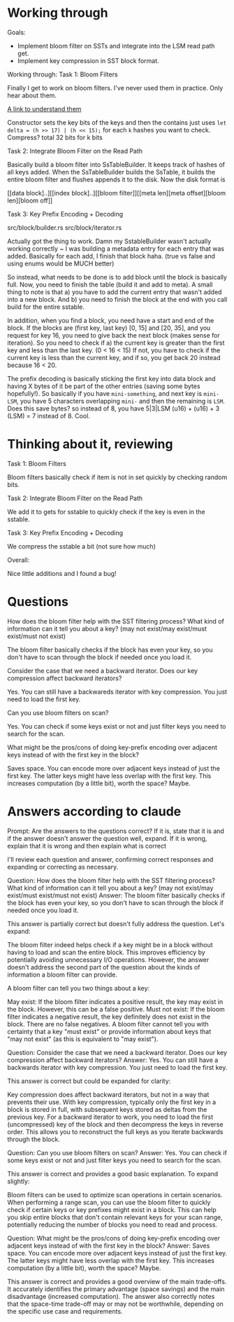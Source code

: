 # Working through

Goals:
- Implement bloom filter on SSTs and integrate into the LSM read path get.
- Implement key compression in SST block format.

Working through:
Task 1: Bloom Filters

Finally I get to work on bloom filters. I've never used them in practice. Only hear about them. 

[A link to understand them](https://samwho.dev/bloom-filters/)

Constructor sets the key bits of the keys and then the contains just uses `let delta = (h >> 17) | (h << 15);` for each `k` hashes you want to check. Compress? total 32 bits for k bits

Task 2: Integrate Bloom Filter on the Read Path

Basically build a bloom filter into SsTableBuilder. It keeps track of hashes of all keys added. When the SsTableBuilder builds the SsTable, it builds the entire bloom filter and flushes appends it to the disk. Now the disk format is

[[data block]..][[index block]..][[bloom filter]][[meta len][meta offset][bloom len][bloom off]]

Task 3: Key Prefix Encoding + Decoding

src/block/builder.rs
src/block/iterator.rs

Actually got the thing to work. Damn my SstableBuilder wasn't actually working correctly ~ I was building a metadata entry for each entry that was added. Basically for each add, I finish that block haha. (true vs false and using enums would be MUCH better)

So instead, what needs to be done is to add block until the block is basically full. Now, you need to finish the table (build it and add to meta). A small thing to note is that a) you have to add the current entry that wasn't added into a new block. And b) you need to finish the block at the end with you call build for the entire sstable.

In addition, when you find a block, you need have a start and end of the block. If the blocks are (first key, last key) [0, 15] and [20, 35], and you request for key 16, you need to give back the next block (makes sense for iteration). So you need to check if a) the current key is greater than the first key and less than the last key. (0 < 16 < 15) If not, you have to check if the current key is less than the current key, and if so, you get back 20 instead because 16 < 20.

The prefix decoding is basically sticking the first key into data block and having X bytes of it be part of the other entries (saving some bytes hopefully!). So basically if you have `mini-something`, and next key is `mini-LSM`, you have 5 characters overlapping `mini-` and then the remaining is `LSM`. Does this save bytes? so instead of 8, you have 5|3|LSM (u16) + (u16) + 3 (LSM) = 7 instead of 8. Cool.

# Thinking about it, reviewing

Task 1: Bloom Filters

Bloom filters basically check if item is not in set quickly by checking random bits.

Task 2: Integrate Bloom Filter on the Read Path

We add it to gets for sstable to quickly check if the key is even in the sstable.

Task 3: Key Prefix Encoding + Decoding

We compress the sstable a bit (not sure how much)

Overall:

Nice little additions and I found a bug!

# Questions
How does the bloom filter help with the SST filtering process? What kind of information can it tell you about a key? (may not exist/may exist/must exist/must not exist)

The bloom filter basically checks if the block has even your key, so you don't have to scan through the block if needed once you load it.

Consider the case that we need a backward iterator. Does our key compression affect backward iterators?

Yes. You can still have a backwareds iterator with key compression. You just need to load the first key.

Can you use bloom filters on scan?

Yes. You can check if some keys exist or not and just filter keys you need to search for the scan.

What might be the pros/cons of doing key-prefix encoding over adjacent keys instead of with the first key in the block?

Saves space. You can encode more over adjacent keys instead of just the first key. The latter keys might have less overlap with the first key. This increases computation (by a little bit), worth the space? Maybe.

# Answers according to claude

Prompt:
Are the answers to the questions correct? If it is, state that it is and if the answer doesn't answer the question well, expand. If it is wrong, explain that it is wrong and then explain what is correct

I'll review each question and answer, confirming correct responses and expanding or correcting as necessary.

Question: How does the bloom filter help with the SST filtering process? What kind of information can it tell you about a key? (may not exist/may exist/must exist/must not exist)
Answer: The bloom filter basically checks if the block has even your key, so you don't have to scan through the block if needed once you load it.

This answer is partially correct but doesn't fully address the question. Let's expand:

The bloom filter indeed helps check if a key might be in a block without having to load and scan the entire block. This improves efficiency by potentially avoiding unnecessary I/O operations. However, the answer doesn't address the second part of the question about the kinds of information a bloom filter can provide.

A bloom filter can tell you two things about a key:

May exist: If the bloom filter indicates a positive result, the key may exist in the block. However, this can be a false positive.
Must not exist: If the bloom filter indicates a negative result, the key definitely does not exist in the block. There are no false negatives.
A bloom filter cannot tell you with certainty that a key "must exist" or provide information about keys that "may not exist" (as this is equivalent to "may exist").

Question: Consider the case that we need a backward iterator. Does our key compression affect backward iterators?
Answer: Yes. You can still have a backwards iterator with key compression. You just need to load the first key.

This answer is correct but could be expanded for clarity:

Key compression does affect backward iterators, but not in a way that prevents their use. With key compression, typically only the first key in a block is stored in full, with subsequent keys stored as deltas from the previous key. For a backward iterator to work, you need to load the first (uncompressed) key of the block and then decompress the keys in reverse order. This allows you to reconstruct the full keys as you iterate backwards through the block.

Question: Can you use bloom filters on scan?
Answer: Yes. You can check if some keys exist or not and just filter keys you need to search for the scan.

This answer is correct and provides a good basic explanation. To expand slightly:

Bloom filters can be used to optimize scan operations in certain scenarios. When performing a range scan, you can use the bloom filter to quickly check if certain keys or key prefixes might exist in a block. This can help you skip entire blocks that don't contain relevant keys for your scan range, potentially reducing the number of blocks you need to read and process.

Question: What might be the pros/cons of doing key-prefix encoding over adjacent keys instead of with the first key in the block?
Answer: Saves space. You can encode more over adjacent keys instead of just the first key. The latter keys might have less overlap with the first key. This increases computation (by a little bit), worth the space? Maybe.

This answer is correct and provides a good overview of the main trade-offs. It accurately identifies the primary advantage (space savings) and the main disadvantage (increased computation). The answer also correctly notes that the space-time trade-off may or may not be worthwhile, depending on the specific use case and requirements.


